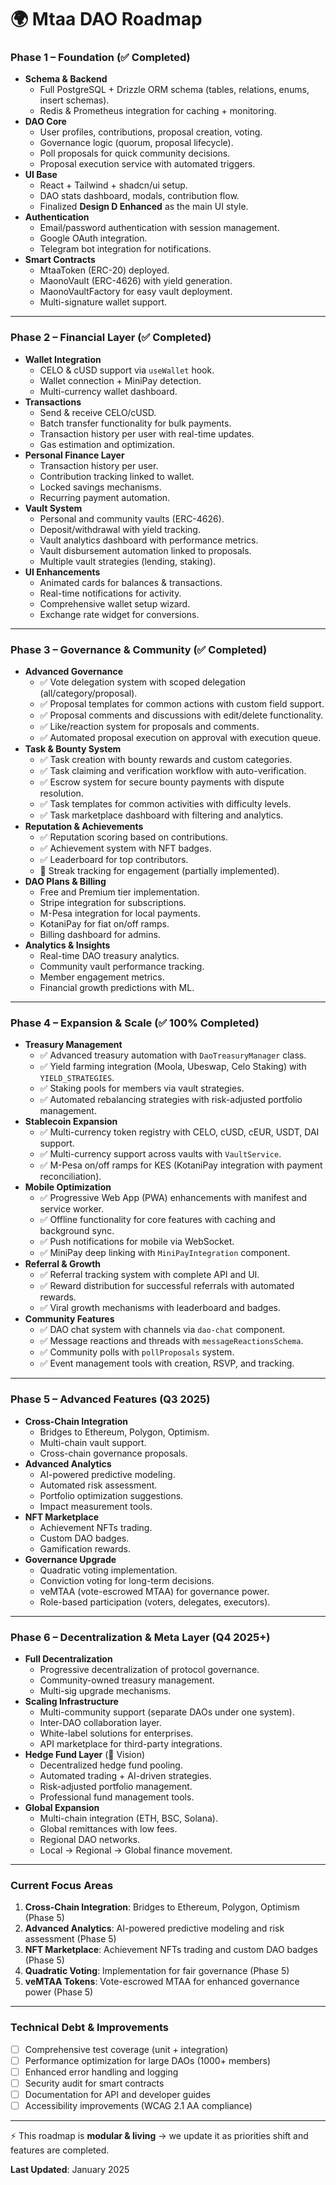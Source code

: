 
# 🌍 **Mtaa DAO Roadmap**

### **Phase 1 – Foundation (✅ Completed)**

* **Schema & Backend**
  * Full PostgreSQL + Drizzle ORM schema (tables, relations, enums, insert schemas).
  * Redis & Prometheus integration for caching + monitoring.
* **DAO Core**
  * User profiles, contributions, proposal creation, voting.
  * Governance logic (quorum, proposal lifecycle).
  * Poll proposals for quick community decisions.
  * Proposal execution service with automated triggers.
* **UI Base**
  * React + Tailwind + shadcn/ui setup.
  * DAO stats dashboard, modals, contribution flow.
  * Finalized **Design D Enhanced** as the main UI style.
* **Authentication**
  * Email/password authentication with session management.
  * Google OAuth integration.
  * Telegram bot integration for notifications.
* **Smart Contracts**
  * MtaaToken (ERC-20) deployed.
  * MaonoVault (ERC-4626) with yield generation.
  * MaonoVaultFactory for easy vault deployment.
  * Multi-signature wallet support.

---

### **Phase 2 – Financial Layer (✅ Completed)**

* **Wallet Integration**
  * CELO & cUSD support via `useWallet` hook.
  * Wallet connection + MiniPay detection.
  * Multi-currency wallet dashboard.
* **Transactions**
  * Send & receive CELO/cUSD.
  * Batch transfer functionality for bulk payments.
  * Transaction history per user with real-time updates.
  * Gas estimation and optimization.
* **Personal Finance Layer**
  * Transaction history per user.
  * Contribution tracking linked to wallet.
  * Locked savings mechanisms.
  * Recurring payment automation.
* **Vault System**
  * Personal and community vaults (ERC-4626).
  * Deposit/withdrawal with yield tracking.
  * Vault analytics dashboard with performance metrics.
  * Vault disbursement automation linked to proposals.
  * Multiple vault strategies (lending, staking).
* **UI Enhancements**
  * Animated cards for balances & transactions.
  * Real-time notifications for activity.
  * Comprehensive wallet setup wizard.
  * Exchange rate widget for conversions.

---

### **Phase 3 – Governance & Community (✅ Completed)**

* **Advanced Governance**
  * ✅ Vote delegation system with scoped delegation (all/category/proposal).
  * ✅ Proposal templates for common actions with custom field support.
  * ✅ Proposal comments and discussions with edit/delete functionality.
  * ✅ Like/reaction system for proposals and comments.
  * ✅ Automated proposal execution on approval with execution queue.
* **Task & Bounty System**
  * ✅ Task creation with bounty rewards and custom categories.
  * ✅ Task claiming and verification workflow with auto-verification.
  * ✅ Escrow system for secure bounty payments with dispute resolution.
  * ✅ Task templates for common activities with difficulty levels.
  * ✅ Task marketplace dashboard with filtering and analytics.
* **Reputation & Achievements**
  * ✅ Reputation scoring based on contributions.
  * ✅ Achievement system with NFT badges.
  * ✅ Leaderboard for top contributors.
  * 🚧 Streak tracking for engagement (partially implemented).
* **DAO Plans & Billing**
  * Free and Premium tier implementation.
  * Stripe integration for subscriptions.
  * M-Pesa integration for local payments.
  * KotaniPay for fiat on/off ramps.
  * Billing dashboard for admins.
* **Analytics & Insights**
  * Real-time DAO treasury analytics.
  * Community vault performance tracking.
  * Member engagement metrics.
  * Financial growth predictions with ML.

---

### **Phase 4 – Expansion & Scale (✅ 100% Completed)**

* **Treasury Management**
  * ✅ Advanced treasury automation with `DaoTreasuryManager` class.
  * ✅ Yield farming integration (Moola, Ubeswap, Celo Staking) with `YIELD_STRATEGIES`.
  * ✅ Staking pools for members via vault strategies.
  * ✅ Automated rebalancing strategies with risk-adjusted portfolio management.
* **Stablecoin Expansion**
  * ✅ Multi-currency token registry with CELO, cUSD, cEUR, USDT, DAI support.
  * ✅ Multi-currency support across vaults with `VaultService`.
  * ✅ M-Pesa on/off ramps for KES (KotaniPay integration with payment reconciliation).
* **Mobile Optimization**
  * ✅ Progressive Web App (PWA) enhancements with manifest and service worker.
  * ✅ Offline functionality for core features with caching and background sync.
  * ✅ Push notifications for mobile via WebSocket.
  * ✅ MiniPay deep linking with `MiniPayIntegration` component.
* **Referral & Growth**
  * ✅ Referral tracking system with complete API and UI.
  * ✅ Reward distribution for successful referrals with automated rewards.
  * ✅ Viral growth mechanisms with leaderboard and badges.
* **Community Features**
  * ✅ DAO chat system with channels via `dao-chat` component.
  * ✅ Message reactions and threads with `messageReactionsSchema`.
  * ✅ Community polls with `pollProposals` system.
  * ✅ Event management tools with creation, RSVP, and tracking.

---

### **Phase 5 – Advanced Features (Q3 2025)**

* **Cross-Chain Integration**
  * Bridges to Ethereum, Polygon, Optimism.
  * Multi-chain vault support.
  * Cross-chain governance proposals.
* **Advanced Analytics**
  * AI-powered predictive modeling.
  * Automated risk assessment.
  * Portfolio optimization suggestions.
  * Impact measurement tools.
* **NFT Marketplace**
  * Achievement NFTs trading.
  * Custom DAO badges.
  * Gamification rewards.
* **Governance Upgrade**
  * Quadratic voting implementation.
  * Conviction voting for long-term decisions.
  * veMTAA (vote-escrowed MTAA) for governance power.
  * Role-based participation (voters, delegates, executors).

---

### **Phase 6 – Decentralization & Meta Layer (Q4 2025+)**

* **Full Decentralization**
  * Progressive decentralization of protocol governance.
  * Community-owned treasury management.
  * Multi-sig upgrade mechanisms.
* **Scaling Infrastructure**
  * Multi-community support (separate DAOs under one system).
  * Inter-DAO collaboration layer.
  * White-label solutions for enterprises.
  * API marketplace for third-party integrations.
* **Hedge Fund Layer** (🚀 Vision)
  * Decentralized hedge fund pooling.
  * Automated trading + AI-driven strategies.
  * Risk-adjusted portfolio management.
  * Professional fund management tools.
* **Global Expansion**
  * Multi-chain integration (ETH, BSC, Solana).
  * Global remittances with low fees.
  * Regional DAO networks.
  * Local → Regional → Global finance movement.

---

### **Current Focus Areas**

1. **Cross-Chain Integration**: Bridges to Ethereum, Polygon, Optimism (Phase 5)
2. **Advanced Analytics**: AI-powered predictive modeling and risk assessment (Phase 5)
3. **NFT Marketplace**: Achievement NFTs trading and custom DAO badges (Phase 5)
4. **Quadratic Voting**: Implementation for fair governance (Phase 5)
5. **veMTAA Tokens**: Vote-escrowed MTAA for enhanced governance power (Phase 5)

---

### **Technical Debt & Improvements**

* [ ] Comprehensive test coverage (unit + integration)
* [ ] Performance optimization for large DAOs (1000+ members)
* [ ] Enhanced error handling and logging
* [ ] Security audit for smart contracts
* [ ] Documentation for API and developer guides
* [ ] Accessibility improvements (WCAG 2.1 AA compliance)

---

⚡ This roadmap is **modular & living** → we update it as priorities shift and features are completed.

**Last Updated**: January 2025
